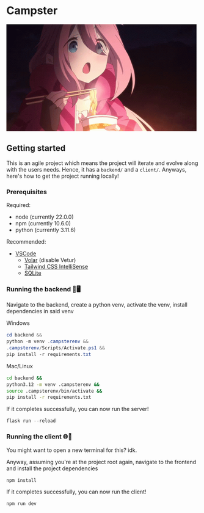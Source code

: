 # Campster

![Nadeshiko eating cup ramen](https://github.com/Lian-D/Lian-d/raw/master/nadeshiko.gif)

## Getting started

This is an agile project which means the project will iterate and evolve along with the users needs. Hence, it has a `backend/` and a `client/`. Anyways, here's how to get the project running locally!

### Prerequisites

Required:

- node (currently 22.0.0)
- npm (currently 10.6.0)
- python (currently 3.11.6)

Recommended:

- [VSCode](https://code.visualstudio.com/)
  - [Volar](https://marketplace.visualstudio.com/items?itemName=Vue.volar) (disable Vetur)
  - [Tailwind CSS IntelliSense](https://marketplace.visualstudio.com/items?itemName=bradlc.vscode-tailwindcss)
  - [SQLite](https://marketplace.visualstudio.com/items?itemName=alexcvzz.vscode-sqlite)

### Running the backend 🐍🖥

Navigate to the backend,
create a python venv,
activate the venv,
install dependencies in said venv

Windows
```powershell
cd backend &&
python -m venv .campsterenv &&
.campsterenv/Scripts/Activate.ps1 &&
pip install -r requirements.txt
```

Mac/Linux
```bash
cd backend &&
python3.12 -m venv .campsterenv &&
source .campsterenv/bin/activate &&
pip install -r requirements.txt
```

If it completes successfully, you can now run the server!

```powershell
flask run --reload
```

### Running the client 🌐📱

You might want to open a new terminal for this? idk.

Anyway, assuming you're at the project root again,
navigate to the frontend
and install the project dependencies

```sh
npm install
```

If it completes successfully, you can now run the client!

```sh
npm run dev
```
